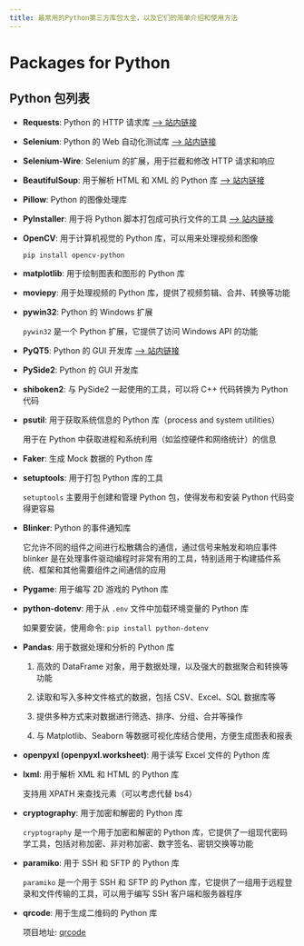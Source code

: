 ```yaml
---
title: 最常用的Python第三方库包大全，以及它们的简单介绍和使用方法
---
```


# Packages for Python

## Python 包列表

- **Requests**: Python 的 HTTP 请求库 [--> 站内链接](./python_requests)

- **Selenium**: Python 的 Web 自动化测试库 [--> 站内链接](./python_selenium)

- **Selenium-Wire**: Selenium 的扩展，用于拦截和修改 HTTP 请求和响应

- **BeautifulSoup**: 用于解析 HTML 和 XML 的 Python 库 [--> 站内链接](./python_beautifulsoup)

- **Pillow**: Python 的图像处理库

- **PyInstaller**: 用于将 Python 脚本打包成可执行文件的工具 [--> 站内链接](./python_pyinstaller)

- **OpenCV**: 用于计算机视觉的 Python 库，可以用来处理视频和图像

  `pip install opencv-python`

- **matplotlib**: 用于绘制图表和图形的 Python 库

- **moviepy**: 用于处理视频的 Python 库，提供了视频剪辑、合并、转换等功能

- **pywin32**: Python 的 Windows 扩展

  `pywin32` 是一个 Python 扩展，它提供了访问 Windows API 的功能

- **PyQT5**: Python 的 GUI 开发库 [--> 站内链接](./python_pyqt5)

- **PySide2**: Python 的 GUI 开发库

- **shiboken2**: 与 PySide2 一起使用的工具，可以将 C++ 代码转换为 Python 代码

- **psutil**: 用于获取系统信息的 Python 库（process and system utilities）

  用于在 Python 中获取进程和系统利用（如监控硬件和网络统计）的信息

- **Faker**: 生成 Mock 数据的 Python 库

- **setuptools**: 用于打包 Python 库的工具

  `setuptools` 主要用于创建和管理 Python 包，使得发布和安装 Python 代码变得更容易

- **Blinker**: Python 的事件通知库

  它允许不同的组件之间进行松散耦合的通信，通过信号来触发和响应事件 blinker 是在处理事件驱动编程时非常有用的工具，特别适用于构建插件系统、框架和其他需要组件之间通信的应用

- **Pygame**: 用于编写 2D 游戏的 Python 库

- **python-dotenv**: 用于从 `.env` 文件中加载环境变量的 Python 库

  如果要安装，使用命令: `pip install python-dotenv`

- **Pandas**: 用于数据处理和分析的 Python 库

  1. 高效的 DataFrame 对象，用于数据处理，以及强大的数据聚合和转换等功能

  2. 读取和写入多种文件格式的数据，包括 CSV、Excel、SQL 数据库等

  3. 提供多种方式来对数据进行筛选、排序、分组、合并等操作

  4. 与 Matplotlib、Seaborn 等数据可视化库结合使用，方便生成图表和报表

- **openpyxl (openpyxl.worksheet)**: 用于读写 Excel 文件的 Python 库

- **lxml**: 用于解析 XML 和 HTML 的 Python 库

  支持用 XPATH 来查找元素（可以考虑代替 bs4）

- **cryptography**: 用于加密和解密的 Python 库

  `cryptography` 是一个用于加密和解密的 Python 库，它提供了一组现代密码学工具，包括对称加密、非对称加密、数字签名、密钥交换等功能

- **paramiko**: 用于 SSH 和 SFTP 的 Python 库

  `paramiko` 是一个用于 SSH 和 SFTP 的 Python 库，它提供了一组用于远程登录和文件传输的工具，可以用于编写 SSH 客户端和服务器程序

- **qrcode**: 用于生成二维码的 Python 库

  项目地址: [qrcode](https://pypi.org/project/qrcode/)
